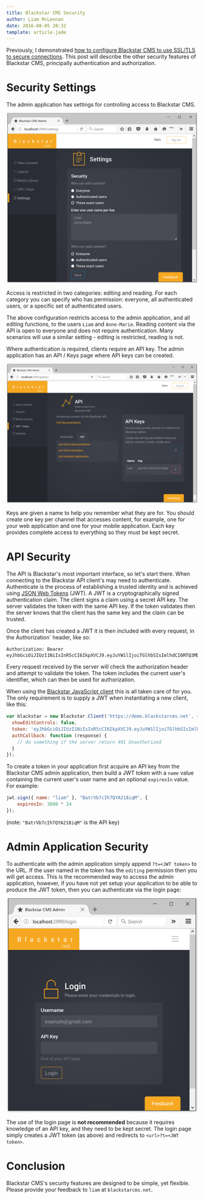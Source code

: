 ```yaml
---
title: Blackstar CMS Security
author: Liam McLennan
date: 2016-08-05 20:32
template: article.jade
---
```


Previously, I demonstrated [how to configure Blackstar CMS to use SSL/TLS to secure connections](/articles/2016-07-04-blackstar-ssl/). This post will describe the other security features of Blackstar CMS, principally authentication and authorization. 

Security Settings
=================

The admin application has settings for controlling access to Blackstar CMS. 

![Settings](settings.png)

Access is restricted in two categories: editing and reading. For each category you can specify who has permission: everyone, all authenticated users, or a specific set of authenticated users. 

The above configuration restricts access to the admin application, and all editing functions, to the users `Liam` and `Anne-Marie`. Reading content via the API is open to everyone and does not require authentication. Many scenarios will use a similar setting - editing is restricted, reading is not.

Where authentication is required, clients require an API key. The admin application has an API / Keys page where API keys can be created.

![API / Keys Page](api.png)

Keys are given a name to help you remember what they are for. You should create one key per channel that accesses content, for example, one for your web application and one for your mobile application. Each key provides complete access to everything so they must be kept secret. 

API Security
============

The API is Blackstar's most important interface, so let's start there. When connecting to the Blackstar API client's may need to authenticate. Authenticate is the process of establishing a trusted identity and is achieved using [JSON Web Tokens](https://jwt.io/introduction/) (JWT). A JWT is a cryptographically signed authentication claim. The client signs a claim using a secret API key. The server validates the token with the same API key. If the token validates then the server knows that the client has the same key and the claim can be trusted. 

Once the client has created a JWT it is then included with every request, in the Àuthorization` header, like so:

```
Authorization: Bearer eyJhbGciOiJIUzI1NiIsInR5cCI6IkpXVCJ9.eyJuYW1lIjoiTGlhbSIsImlhdCI6MTQ3MDM3MTQ1MCwiZXhwIjoxNDcwNDU3ODUwfQ.Nl2k32tcAHWhxDURL_fN08bgbrxfA9CSXWeA0nDPwso
```

Every request received by the server will check the authorization header and attempt to validate the token. The token includes the current user's identifier, which can then be used for authorization. 

When using the [Blackstar JavaScript client](https://github.com/Blackstar-CMS/javascript-client) this is all taken care of for you. The only requirement is to supply a JWT when instantiating a new client, like this:

```javascript
var blackstar = new Blackstar.Client('https://demo.blackstarcms.net', { 
  showEditControls: false,
  token: 'eyJhbGciOiJIUzI1NiIsInR5cCI6IkpXVCJ9.eyJuYW1lIjoiTGlhbSIsImlhdCI6MTQ3MDM3MTQ1MCwiZXhwIjoxNDcwNDU3ODUwfQ.Nl2k32tcAHWhxDURL_fN08bgbrxfA9CSXWeA0nDPwso',
  authCallback: function (response) {
    // do something if the server return 401 Unauthorized
  }
});
``` 

To create a token in your application first acquire an API key from the Blackstar CMS admin application, then build a JWT token with a `name` value containing the current user's user name and an optional `expiresIn` value. For example:

```javascript
jwt.sign({ name: "liam" }, "BatrVb7cIh7QYA218iqM", {
    expiresIn: 3600 * 24
});
```
(note: `"BatrVb7cIh7QYA218iqM"` is the API key)

Admin Application Security
==========================

To authenticate with the admin application simply append `?t=<JWT token>` to the URL. If the user named in the token has the `editing` permission then you will get access. This is the recommended way to access the admin application, however, if you have not yet setup your application to be able to produce the JWT token, then you can authenticate via the login page:

![Login page](login.png)

The use of the login page is **not recommended** because it requires knowledge of an API key, and they need to be kept secret. The login page simply creates a JWT token (as above) and redirects to `<url>?t=<JWT token>`.

Conclusion
==========

Blackstar CMS's security features are designed to be simple, yet flexible. Please provide your feedback to `liam` at `blackstarcms.net`. 

